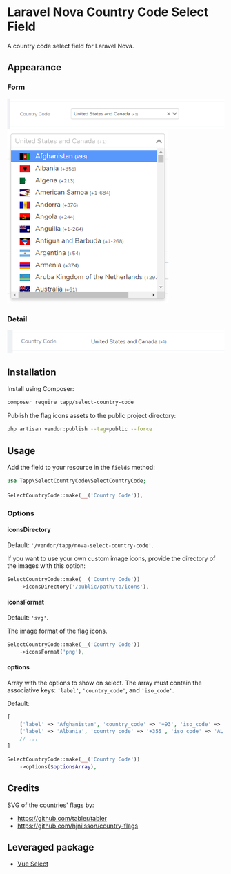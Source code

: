 # Laravel Nova Country Code Select Field

A country code select field for Laravel Nova.

## Appearance

### Form
![select-country-code-form](https://raw.githubusercontent.com/TappNetwork/nova-select-country-code/main/docs/select-country-code-form.png)
![select-country-code-form1](https://raw.githubusercontent.com/TappNetwork/nova-select-country-code/main/docs/select-country-code-form1.png)

### Detail
![select-country-code-detail](https://raw.githubusercontent.com/TappNetwork/nova-select-country-code/main/docs/select-country-code-detail.png)

## Installation

Install using Composer:

```bash
composer require tapp/select-country-code
```

Publish the flag icons assets to the public project directory:

```bash
php artisan vendor:publish --tag=public --force
```

## Usage

Add the field to your resource in the ```fields``` method:
```php
use Tapp\SelectCountryCode\SelectCountryCode;

SelectCountryCode::make(__('Country Code')),
```

### Options

#### iconsDirectory

Default: ```'/vendor/tapp/nova-select-country-code'```.

If you want to use your own custom image icons, provide the directory of the images with this option:

```php
SelectCountryCode::make(__('Country Code'))
    ->iconsDirectory('/public/path/to/icons'),
```

#### iconsFormat

Default: ```'svg'```.

The image format of the flag icons.

```php
SelectCountryCode::make(__('Country Code'))
    ->iconsFormat('png'),
```

#### options

Array with the options to show on select. The array must contain the associative keys: ```'label'```, ```'country_code'```, and ```'iso_code'```.

Default: 
```php
[
    ['label' => 'Afghanistan', 'country_code' => '+93', 'iso_code' => 'AF'],
    ['label' => 'Albania', 'country_code' => '+355', 'iso_code' => 'AL'],
    // ...
]
```

```php
SelectCountryCode::make(__('Country Code'))
    ->options($optionsArray),
```

## Credits 

SVG of the countries' flags by:
- https://github.com/tabler/tabler
- https://github.com/hjnilsson/country-flags

## Leveraged package

- [Vue Select](https://vue-select.org)
